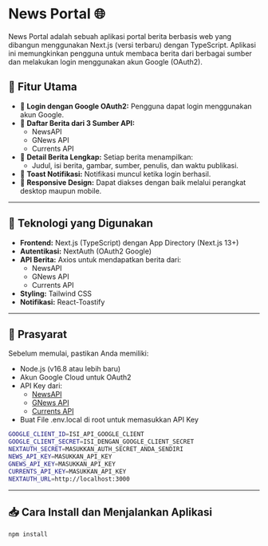 # News Portal 🌐

News Portal adalah sebuah aplikasi portal berita berbasis web yang dibangun menggunakan Next.js (versi terbaru) dengan TypeScript. Aplikasi ini memungkinkan pengguna untuk membaca berita dari berbagai sumber dan melakukan login menggunakan akun Google (OAuth2).

## 🚀 Fitur Utama
- 🔐 **Login dengan Google OAuth2:** Pengguna dapat login menggunakan akun Google.
- 📰 **Daftar Berita dari 3 Sumber API:**
  - NewsAPI
  - GNews API
  - Currents API
- 📑 **Detail Berita Lengkap:** Setiap berita menampilkan:
  - Judul, isi berita, gambar, sumber, penulis, dan waktu publikasi.
- 🔔 **Toast Notifikasi:** Notifikasi muncul ketika login berhasil.
- 📱 **Responsive Design:** Dapat diakses dengan baik melalui perangkat desktop maupun mobile.

---

## 📌 Teknologi yang Digunakan
- **Frontend:** Next.js (TypeScript) dengan App Directory (Next.js 13+)
- **Autentikasi:** NextAuth (OAuth2 Google)
- **API Berita:** Axios untuk mendapatkan berita dari:
  - NewsAPI
  - GNews API
  - Currents API
- **Styling:** Tailwind CSS
- **Notifikasi:** React-Toastify

---

## 📌 Prasyarat
Sebelum memulai, pastikan Anda memiliki:
- Node.js (v16.8 atau lebih baru)
- Akun Google Cloud untuk OAuth2
- API Key dari:
  - [NewsAPI](https://newsapi.org/)
  - [GNews API](https://gnews.io/)
  - [Currents API](https://currentsapi.services/)
- Buat File .env.local di root untuk memasukkan API Key
 ```bash
GOOGLE_CLIENT_ID=ISI_API_GOOGLE_CLIENT
GOOGLE_CLIENT_SECRET=ISI_DENGAN_GOOGLE_CLIENT_SECRET
NEXTAUTH_SECRET=MASUKKAN_AUTH_SECRET_ANDA_SENDIRI
NEWS_API_KEY=MASUKKAN_API_KEY
GNEWS_API_KEY=MASUKKAN_API_KEY
CURRENTS_API_KEY=MASUKKAN_API_KEY
NEXTAUTH_URL=http://localhost:3000
```

---

## 📥 Cara Install dan Menjalankan Aplikasi
```bash
npm install
```
